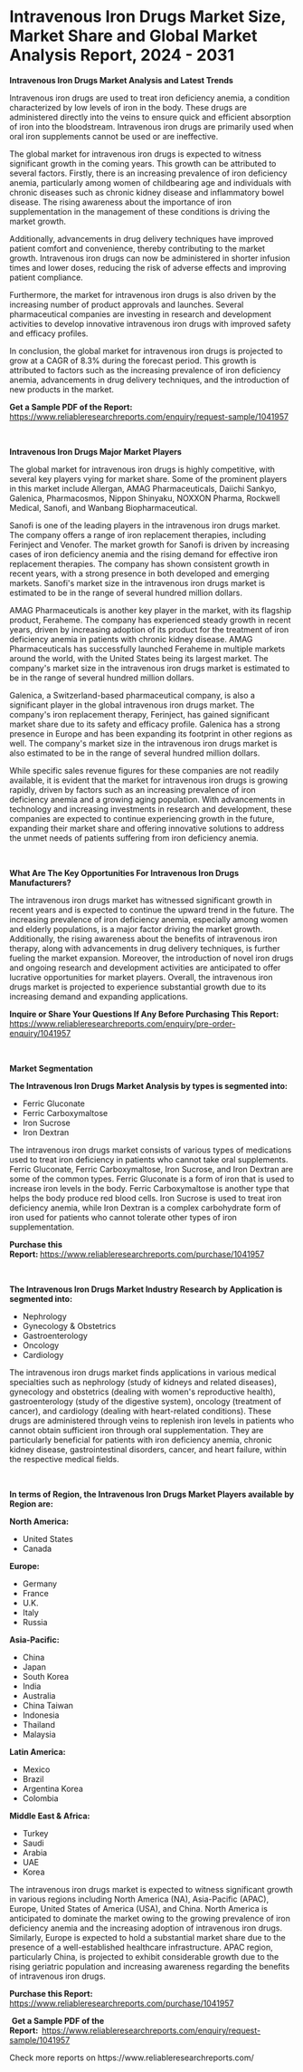 <p><h1>Intravenous Iron Drugs Market Size, Market Share and Global Market Analysis Report, 2024 - 2031</h1></p><p><strong>Intravenous Iron Drugs Market Analysis and Latest Trends</strong></p>
<p><p>Intravenous iron drugs are used to treat iron deficiency anemia, a condition characterized by low levels of iron in the body. These drugs are administered directly into the veins to ensure quick and efficient absorption of iron into the bloodstream. Intravenous iron drugs are primarily used when oral iron supplements cannot be used or are ineffective.</p><p>The global market for intravenous iron drugs is expected to witness significant growth in the coming years. This growth can be attributed to several factors. Firstly, there is an increasing prevalence of iron deficiency anemia, particularly among women of childbearing age and individuals with chronic diseases such as chronic kidney disease and inflammatory bowel disease. The rising awareness about the importance of iron supplementation in the management of these conditions is driving the market growth.</p><p>Additionally, advancements in drug delivery techniques have improved patient comfort and convenience, thereby contributing to the market growth. Intravenous iron drugs can now be administered in shorter infusion times and lower doses, reducing the risk of adverse effects and improving patient compliance.</p><p>Furthermore, the market for intravenous iron drugs is also driven by the increasing number of product approvals and launches. Several pharmaceutical companies are investing in research and development activities to develop innovative intravenous iron drugs with improved safety and efficacy profiles.</p><p>In conclusion, the global market for intravenous iron drugs is projected to grow at a CAGR of 8.3% during the forecast period. This growth is attributed to factors such as the increasing prevalence of iron deficiency anemia, advancements in drug delivery techniques, and the introduction of new products in the market.</p></p>
<p><strong>Get a Sample PDF of the Report:&nbsp;</strong> <a href="https://www.reliableresearchreports.com/enquiry/request-sample/1041957">https://www.reliableresearchreports.com/enquiry/request-sample/1041957</a></p>
<p>&nbsp;</p>
<p><strong>Intravenous Iron Drugs Major Market Players</strong></p>
<p><p>The global market for intravenous iron drugs is highly competitive, with several key players vying for market share. Some of the prominent players in this market include Allergan, AMAG Pharmaceuticals, Daiichi Sankyo, Galenica, Pharmacosmos, Nippon Shinyaku, NOXXON Pharma, Rockwell Medical, Sanofi, and Wanbang Biopharmaceutical.</p><p>Sanofi is one of the leading players in the intravenous iron drugs market. The company offers a range of iron replacement therapies, including Ferinject and Venofer. The market growth for Sanofi is driven by increasing cases of iron deficiency anemia and the rising demand for effective iron replacement therapies. The company has shown consistent growth in recent years, with a strong presence in both developed and emerging markets. Sanofi's market size in the intravenous iron drugs market is estimated to be in the range of several hundred million dollars.</p><p>AMAG Pharmaceuticals is another key player in the market, with its flagship product, Feraheme. The company has experienced steady growth in recent years, driven by increasing adoption of its product for the treatment of iron deficiency anemia in patients with chronic kidney disease. AMAG Pharmaceuticals has successfully launched Feraheme in multiple markets around the world, with the United States being its largest market. The company's market size in the intravenous iron drugs market is estimated to be in the range of several hundred million dollars.</p><p>Galenica, a Switzerland-based pharmaceutical company, is also a significant player in the global intravenous iron drugs market. The company's iron replacement therapy, Ferinject, has gained significant market share due to its safety and efficacy profile. Galenica has a strong presence in Europe and has been expanding its footprint in other regions as well. The company's market size in the intravenous iron drugs market is also estimated to be in the range of several hundred million dollars.</p><p>While specific sales revenue figures for these companies are not readily available, it is evident that the market for intravenous iron drugs is growing rapidly, driven by factors such as an increasing prevalence of iron deficiency anemia and a growing aging population. With advancements in technology and increasing investments in research and development, these companies are expected to continue experiencing growth in the future, expanding their market share and offering innovative solutions to address the unmet needs of patients suffering from iron deficiency anemia.</p></p>
<p>&nbsp;</p>
<p><strong>What Are The Key Opportunities For Intravenous Iron Drugs Manufacturers?</strong></p>
<p><p>The intravenous iron drugs market has witnessed significant growth in recent years and is expected to continue the upward trend in the future. The increasing prevalence of iron deficiency anemia, especially among women and elderly populations, is a major factor driving the market growth. Additionally, the rising awareness about the benefits of intravenous iron therapy, along with advancements in drug delivery techniques, is further fueling the market expansion. Moreover, the introduction of novel iron drugs and ongoing research and development activities are anticipated to offer lucrative opportunities for market players. Overall, the intravenous iron drugs market is projected to experience substantial growth due to its increasing demand and expanding applications.</p></p>
<p><strong>Inquire or Share Your Questions If Any Before Purchasing This Report:</strong> <a href="https://www.reliableresearchreports.com/enquiry/pre-order-enquiry/1041957">https://www.reliableresearchreports.com/enquiry/pre-order-enquiry/1041957</a></p>
<p>&nbsp;</p>
<p><strong>Market Segmentation</strong></p>
<p><strong>The Intravenous Iron Drugs Market Analysis by types is segmented into:</strong></p>
<p><ul><li>Ferric Gluconate</li><li>Ferric Carboxymaltose</li><li>Iron Sucrose</li><li>Iron Dextran</li></ul></p>
<p><p>The intravenous iron drugs market consists of various types of medications used to treat iron deficiency in patients who cannot take oral supplements. Ferric Gluconate, Ferric Carboxymaltose, Iron Sucrose, and Iron Dextran are some of the common types. Ferric Gluconate is a form of iron that is used to increase iron levels in the body. Ferric Carboxymaltose is another type that helps the body produce red blood cells. Iron Sucrose is used to treat iron deficiency anemia, while Iron Dextran is a complex carbohydrate form of iron used for patients who cannot tolerate other types of iron supplementation.</p></p>
<p><strong>Purchase this Report:&nbsp;</strong><a href="https://www.reliableresearchreports.com/purchase/1041957">https://www.reliableresearchreports.com/purchase/1041957</a></p>
<p>&nbsp;</p>
<p><strong>The Intravenous Iron Drugs Market Industry Research by Application is segmented into:</strong></p>
<p><ul><li>Nephrology</li><li>Gynecology & Obstetrics</li><li>Gastroenterology</li><li>Oncology</li><li>Cardiology</li></ul></p>
<p><p>The intravenous iron drugs market finds applications in various medical specialties such as nephrology (study of kidneys and related diseases), gynecology and obstetrics (dealing with women's reproductive health), gastroenterology (study of the digestive system), oncology (treatment of cancer), and cardiology (dealing with heart-related conditions). These drugs are administered through veins to replenish iron levels in patients who cannot obtain sufficient iron through oral supplementation. They are particularly beneficial for patients with iron deficiency anemia, chronic kidney disease, gastrointestinal disorders, cancer, and heart failure, within the respective medical fields.</p></p>
<p>&nbsp;</p>
<p><strong>In terms of Region, the Intravenous Iron Drugs Market Players available by Region are:</strong></p>
<p>
    <p> <strong> North America: </strong>
        <ul>
            <li>United States</li>
            <li>Canada</li>
        </ul>
        </p> 
    <p> <strong> Europe: </strong>
        <ul>
            <li>Germany</li>
            <li>France</li>
            <li>U.K.</li>
            <li>Italy</li>
            <li>Russia</li>
        </ul>
        </p> 
    <p> <strong> Asia-Pacific: </strong>
        <ul>
            <li>China</li>
            <li>Japan</li>
            <li>South Korea</li>
            <li>India</li>
            <li>Australia</li>
            <li>China Taiwan</li>
            <li>Indonesia</li>
            <li>Thailand</li>
            <li>Malaysia</li>
        </ul>
        </p> 
    <p> <strong> Latin America: </strong>
        <ul>
            <li>Mexico</li>
            <li>Brazil</li>
            <li>Argentina Korea</li>
            <li>Colombia</li>
        </ul>
        </p> 
    <p> <strong> Middle East & Africa: </strong>
        <ul>
            <li>Turkey</li>
            <li>Saudi</li>
            <li>Arabia</li>
            <li>UAE</li>
            <li>Korea</li>
        </ul>
    </p>
    </p>
<p><p>The intravenous iron drugs market is expected to witness significant growth in various regions including North America (NA), Asia-Pacific (APAC), Europe, United States of America (USA), and China. North America is anticipated to dominate the market owing to the growing prevalence of iron deficiency anemia and the increasing adoption of intravenous iron drugs. Similarly, Europe is expected to hold a substantial market share due to the presence of a well-established healthcare infrastructure. APAC region, particularly China, is projected to exhibit considerable growth due to the rising geriatric population and increasing awareness regarding the benefits of intravenous iron drugs.</p></p>
<p><strong>Purchase this Report: </strong><a href="https://www.reliableresearchreports.com/purchase/1041957">https://www.reliableresearchreports.com/purchase/1041957</a></p>
<p>&nbsp;<strong>Get a Sample PDF of the Report:&nbsp;&nbsp;</strong><a href="https://www.reliableresearchreports.com/enquiry/request-sample/1041957">https://www.reliableresearchreports.com/enquiry/request-sample/1041957</a></p>
<p><strong></strong></p>
<p>Check more reports on https://www.reliableresearchreports.com/</p>